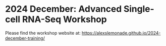 # 2024 December: Advanced Single-cell RNA-Seq Workshop

Please find the workshop website at: https://alexslemonade.github.io/2024-december-training/
